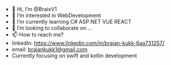 - 👋 Hi, I’m @BraixV1
- 👀 I’m interested in WebDevelopment
- 🌱 I’m currently learning C# ASP.NET VUE REACT
- 💞️ I’m looking to collaborate on ...
- 📫 How to reach me?
- linkedIn: https://www.linkedin.com/in/brajan-kukk-6aa731257/
- email: brajankukk1@gmail.com 
- Currently focusing on swift and kotlin development

<!---
BraixV1/BraixV1 is a ✨ special ✨ repository because its `README.md` (this file) appears on your GitHub profile.
You can click the Preview link to take a look at your changes.
--->
